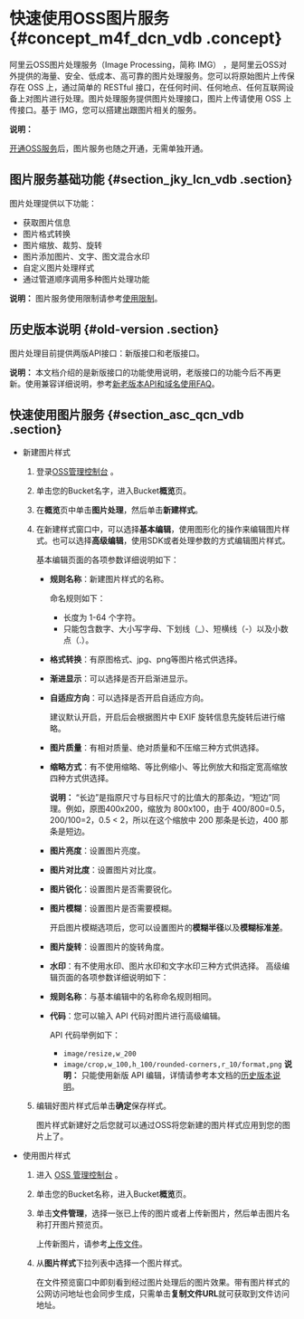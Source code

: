 # 快速使用OSS图片服务 {#concept_m4f_dcn_vdb .concept}

阿里云OSS图片处理服务（Image Processing，简称 IMG） ，是阿里云OSS对外提供的海量、安全、低成本、高可靠的图片处理服务。您可以将原始图片上传保存在 OSS 上，通过简单的 RESTful 接口，在任何时间、任何地点、任何互联网设备上对图片进行处理。图片处理服务提供图片处理接口，图片上传请使用 OSS 上传接口。基于 IMG，您可以搭建出跟图片相关的服务。

**说明：** 

[开通OSS服务](../../../../intl.zh-CN/快速入门/开通OSS服务.md#)后，图片服务也随之开通，无需单独开通。

## 图片服务基础功能 {#section_jky_lcn_vdb .section}

图片处理提供以下功能：

-   获取图片信息
-   图片格式转换
-   图片缩放、裁剪、旋转
-   图片添加图片、文字、图文混合水印
-   自定义图片处理样式
-   通过管道顺序调用多种图片处理功能

**说明：** 图片服务使用限制请参考[使用限制](../../../../intl.zh-CN/产品简介/使用限制.md#ul_bsr_m5g_tdb)。

## 历史版本说明 {#old-version .section}

图片处理目前提供两版API接口：新版接口和老版接口。

**说明：** 本文档介绍的是新版接口的功能使用说明，老版接口的功能今后不再更新。使用兼容详细说明，参考[新老版本API和域名使用FAQ](intl.zh-CN/数据处理/图片处理指南/新老版本API和域名使用FAQ.md#)。

## 快速使用图片服务 {#section_asc_qcn_vdb .section}

-   新建图片样式
    1.  登录[OSS管理控制台](https://oss.console.aliyun.com/) 。
    2.  单击您的Bucket名字，进入Bucket**概览**页。
    3.  在**概览**页中单击**图片处理**，然后单击**新建样式**。
    4.  在新建样式窗口中，可以选择**基本编辑**，使用图形化的操作来编辑图片样式。也可以选择**高级编辑**，使用SDK或者处理参数的方式编辑图片样式。

        基本编辑页面的各项参数详细说明如下：

        -   **规则名称**：新建图片样式的名称。

            命名规则如下：

            -   长度为 1-64 个字符。
            -   只能包含数字、大小写字母、下划线（\_）、短横线（-）以及小数点（.）。
        -   **格式转换**：有原图格式、jpg、png等图片格式供选择。
        -   **渐进显示**：可以选择是否开启渐进显示。
        -   **自适应方向**：可以选择是否开启自适应方向。

            建议默认开启，开启后会根据图片中 EXIF 旋转信息先旋转后进行缩略。

        -   **图片质量**：有相对质量、绝对质量和不压缩三种方式供选择。
        -   **缩略方式**：有不使用缩略、等比例缩小、等比例放大和指定宽高缩放四种方式供选择。

            **说明：** “长边”是指原尺寸与目标尺寸的比值大的那条边，“短边”同理。例如，原图400x200，缩放为 800x100，由于 400/800=0.5，200/100=2，0.5 < 2，所以在这个缩放中 200 那条是长边，400 那条是短边。

        -   **图片亮度**：设置图片亮度。
        -   **图片对比度**：设置图片对比度。
        -   **图片锐化**：设置图片是否需要锐化。
        -   **图片模糊**：设置图片是否需要模糊。

            开启图片模糊选项后，您可以设置图片的**模糊半径**以及**模糊标准差**。

        -   **图片旋转**：设置图片的旋转角度。
        -   **水印**：有不使用水印、图片水印和文字水印三种方式供选择。
        高级编辑页面的各项参数详细说明如下：

        -   **规则名称**：与基本编辑中的名称命名规则相同。
        -   **代码**：您可以输入 API 代码对图片进行高级编辑。

            API 代码举例如下：

            -   `image/resize,w_200`
            -   `image/crop,w_100,h_100/rounded-corners,r_10/format,png`
            **说明：** 只能使用新版 API 编辑，详情请参考本文档的[历史版本说明](#)。

    5.  编辑好图片样式后单击**确定**保存样式。

        图片样式新建好之后您就可以通过OSS将您新建的图片样式应用到您的图片上了。

-   使用图片样式
    1.  进入 [OSS 管理控制台](https://oss.console.aliyun.com/) 。
    2.  单击您的Bucket名称，进入Bucket**概览**页。
    3.  单击**文件管理**，选择一张已上传的图片或者上传新图片，然后单击图片名称打开图片预览页。

        上传新图片，请参考[上传文件](../../../../intl.zh-CN/控制台用户指南/上传、下载和管理文件/上传文件.md#)。

    4.  从**图片样式**下拉列表中选择一个图片样式。

        在文件预览窗口中即刻看到经过图片处理后的图片效果。带有图片样式的公网访问地址也会同步生成，只需单击**复制文件URL**就可获取到文件访问地址。


